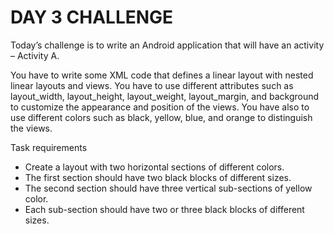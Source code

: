 # DAY 3 CHALLENGE
Today’s challenge is to write an Android application that will have an activity – Activity A.

You have to write some XML code that defines a linear layout with nested linear layouts and views. You have to use different attributes such as layout_width, layout_height, layout_weight, layout_margin, and background to customize the appearance and position of the views. You have also to use  different colors such as black, yellow, blue, and orange to distinguish the views.

Task requirements
- Create a layout with two horizontal sections of different colors.
- The first section should have two black blocks of different sizes.
- The second section should have three vertical sub-sections of yellow color.
- Each sub-section should have two or three black blocks of different sizes.
